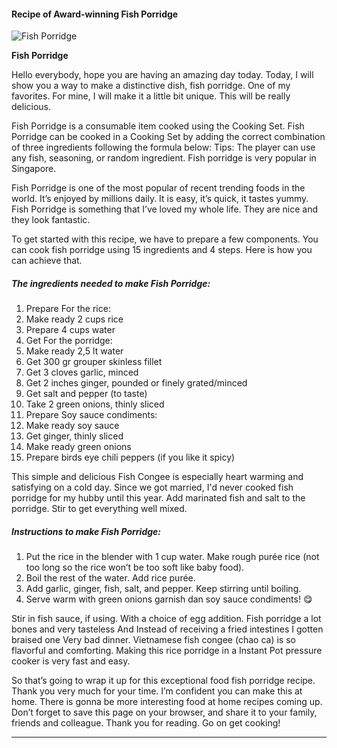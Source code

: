             

#### Recipe of Award-winning Fish Porridge

![Fish Porridge](https://img-global.cpcdn.com/recipes/beb729c6887a7b84/751x532cq70/fish-porridge-recipe-main-photo.jpg)

**Fish Porridge**

Hello everybody, hope you are having an amazing day today. Today, I will show you a way to make a distinctive dish, fish porridge. One of my favorites. For mine, I will make it a little bit unique. This will be really delicious.

Fish Porridge is a consumable item cooked using the Cooking Set. Fish Porridge can be cooked in a Cooking Set by adding the correct combination of three ingredients following the formula below: Tips: The player can use any fish, seasoning, or random ingredient. Fish porridge is very popular in Singapore.

Fish Porridge is one of the most popular of recent trending foods in the world. It’s enjoyed by millions daily. It is easy, it’s quick, it tastes yummy. Fish Porridge is something that I’ve loved my whole life. They are nice and they look fantastic.

To get started with this recipe, we have to prepare a few components. You can cook fish porridge using 15 ingredients and 4 steps. Here is how you can achieve that.

##### The ingredients needed to make Fish Porridge:

1.  Prepare For the rice:
2.  Make ready 2 cups rice
3.  Prepare 4 cups water
4.  Get For the porridge:
5.  Make ready 2,5 lt water
6.  Get 300 gr grouper skinless fillet
7.  Get 3 cloves garlic, minced
8.  Get 2 inches ginger, pounded or finely grated/minced
9.  Get salt and pepper (to taste)
10.  Take 2 green onions, thinly sliced
11.  Prepare Soy sauce condiments:
12.  Make ready soy sauce
13.  Get ginger, thinly sliced
14.  Make ready green onions
15.  Prepare birds eye chili peppers (if you like it spicy)

This simple and delicious Fish Congee is especially heart warming and satisfying on a cold day. Since we got married, I'd never cooked fish porridge for my hubby until this year. Add marinated fish and salt to the porridge. Stir to get everything well mixed.

##### Instructions to make Fish Porridge:

1.  Put the rice in the blender with 1 cup water. Make rough purée rice (not too long so the rice won’t be too soft like baby food).
2.  Boil the rest of the water. Add rice purée.
3.  Add garlic, ginger, fish, salt, and pepper. Keep stirring until boiling.
4.  Serve warm with green onions garnish dan soy sauce condiments! 😋

Stir in fish sauce, if using. With a choice of egg addition. Fish porridge a lot bones and very tasteless And Instead of receiving a fried intestines I gotten braised one Very bad dinner. Vietnamese fish congee (chao ca) is so flavorful and comforting. Making this rice porridge in a Instant Pot pressure cooker is very fast and easy.

So that’s going to wrap it up for this exceptional food fish porridge recipe. Thank you very much for your time. I’m confident you can make this at home. There is gonna be more interesting food at home recipes coming up. Don’t forget to save this page on your browser, and share it to your family, friends and colleague. Thank you for reading. Go on get cooking!

* * *